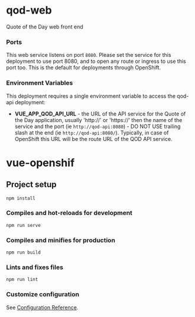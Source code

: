 # qod-web

Quote of the Day web front end

### Ports
This web service listens on port `8080`. Please set the service for this deployment to use port 8080, and to open any route or ingress to use this port too. This is the default for deployments through OpenShift.

### Environment Variables
This deployment requires a single environment variable to access the qod-api deployment:
- **VUE_APP_QOD_API_URL** - the URL of the API service for the Quote of the Day application, usually 'http://' or 'https://' then the name of the service and the port (ie `http://qod-api:8080`) - DO NOT USE trailing slash at the end (ie `http://qod-api:8080/`). Typically, in case of OpenShift this URL will be the route URL of the QOD API service.


# vue-openshif

## Project setup
```
npm install
```

### Compiles and hot-reloads for development
```
npm run serve
```

### Compiles and minifies for production
```
npm run build
```

### Lints and fixes files
```
npm run lint
```

### Customize configuration
See [Configuration Reference](https://cli.vuejs.org/config/).

